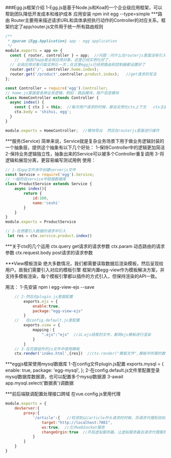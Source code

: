 ###Egg.js框架介绍
    1-Egg.js是基于Node.js和Koa的一个企业级应用框架，可以帮助团队降低开发成本和维护成本
    应用安装
        npm init egg --type=simple
***路由
    Router主要用来描述请求URL和具体承担执行动作的Controller的对应关系，框架约定了app/router.js文件用于统一所有路由规则

```js
/**
 * @param {Egg.Application} app - egg application
 */
module.exports = app => {
  const { router, controller } = app;  //问题：问什么在routerjs里面没有引入home和product就直接可以引用，
    //   是因为app是全局应用对象，这里已经实例化好了，
  // 全局应用对象只能实例化一次；在这里eggjs已经把路由和控制器都设置好了
  router.get('/', controller.home.index);
  router.get('/product',controller.product.index);   //get请求的写法
};
```

<!-- 2-下面是homejs里面的代码 -->
```js
const Controller = require('egg').Controller;
// home.js里面是各种业务逻辑，例如：商品模块，用户信息模块
class HomeController extends Controller {
  async index() {
    const { ctx } = this;  //每次用户请求的时候，都会实例化ctx上下文   ctx主要是处理用户请求的信息，操作返回的内容
    ctx.body = 'shihui, egg';
  }
}

module.exports = HomeController;  //模块导出  然后在routerjs里面进行操作

```

***服务(Service)
    简单来说，Service就是复杂业务场景下用于做业务逻辑封装的一个抽象层，提供这个抽象有以下几个好处：
        1-保持Controller中的逻辑更加简洁
        2-保持业务逻辑独立性，抽象出来的Service可以被多个Controller重复调用
        3-将逻辑和展现分离，更容易编写测试用例
    使用：
        
```js
// 1-在app文件夹中创建serverjs文件
const Service = require('egg').Service;
// 一般的在service中链接数据库
class ProductService extends Service {
    async index(){
        return {
            id:100,
            name:'ceshi'
        }
    }
}
module.exports = ProductService

// 2-在想要引入数据的请求中引入
 let res = ctx.service.product.index()
```

***关于ctx的几个运用
ctx.query   get请求的请求参数
ctx.param   动态路由的请求参数
ctx.request.body  post请求的请求参数

***View模板渲染
    绝大多数情况，我们都需要读取数据后渲染模板，然后呈现给用户。故我们需要引入对应的模板引擎
    框架内置egg-view作为模板解决方案，并支持多模板渲染，每个模板引擎都以插件的方式引入，但保持渲染的API一致。

用法：
    1-先安装  npm i egg-view-ejs --save
```js
    // 2-然后在plugin.js里面配置 
        exports.ejs = {
            enable:true,
            package:"egg-view-ejs"
        }
    //   在config.default.js里配置
        exports.view = {
            mapping：{
                ".ejs":"ejs"  //以.ejs结尾的文件，都用ejs模板进行渲染
            }
        }
    // 3-在页面组件的js文件中使用模板
    ctx.render('index.html',{res})  //ctx.render("模板文件",模板中所需的数据)
```

***eggjs框架使用mysql数据库
    1-在config文件plugin.js配置 
            exports.mysql = {
                enable: true,
                package: 'egg-mysql',
            };
    2-在config.default.js文件里配置登录mysql数据库数据源，也可以配置多个mysql数据源
    3-await app.mysql.select('数据表')调数据


***前后端联调配置处理接口跨域
    在vue.config.js里用代理
```js
module.exports = {
    devServer:{
        proxy:{
            '/article':{   //检测到以/article开头请求的时候，将请求代理到目标服务器上(也是下面的target)
                target:"http://localhost:7001",  
                ws:true,  //允许webSocket服务
                changeOrgin:true  //开启虚拟服务器，让虚拟服务器去请求代理服务器，这样子就是俩台服务器在进行交互，不需要担心跨域的问题
            }
        }
    }
}
```
    